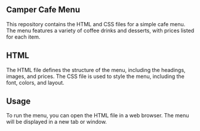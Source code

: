 Camper Cafe Menu
-------------------
This repository contains the HTML and CSS files for a simple cafe menu. The menu features a variety of coffee drinks and desserts, with prices listed for each item.

HTML
-----
The HTML file defines the structure of the menu, including the headings, images, and prices. The CSS file is used to style the menu, including the font, colors, and layout.

Usage
------
To run the menu, you can open the HTML file in a web browser. The menu will be displayed in a new tab or window.
